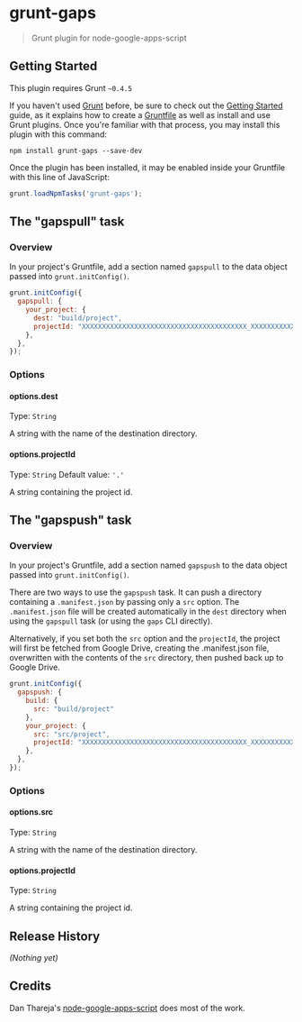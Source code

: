 # grunt-gaps

> Grunt plugin for node-google-apps-script

## Getting Started
This plugin requires Grunt `~0.4.5`

If you haven't used [Grunt](http://gruntjs.com/) before, be sure to check out the [Getting Started](http://gruntjs.com/getting-started) guide, as it explains how to create a [Gruntfile](http://gruntjs.com/sample-gruntfile) as well as install and use Grunt plugins. Once you're familiar with that process, you may install this plugin with this command:

```shell
npm install grunt-gaps --save-dev
```

Once the plugin has been installed, it may be enabled inside your Gruntfile with this line of JavaScript:

```js
grunt.loadNpmTasks('grunt-gaps');
```

## The "gapspull" task

### Overview
In your project's Gruntfile, add a section named `gapspull` to the data object passed into `grunt.initConfig()`.

```js
grunt.initConfig({
  gapspull: {
    your_project: {
      dest: "build/project",
      projectId: "XXXXXXXXXXXXXXXXXXXXXXXXXXXXXXXXXXXXXXXXX_XXXXXXXXXXX-XXX"
    },
  },
});
```

### Options

#### options.dest
Type: `String`

A string with the name of the destination directory.

#### options.projectId
Type: `String`
Default value: `'.'`

A string containing the project id.


## The "gapspush" task

### Overview
In your project's Gruntfile, add a section named `gapspush` to the data object passed into `grunt.initConfig()`.

There are two ways to use the `gapspush` task.  It can push a directory
containing a `.manifest.json` by passing only a `src` option.  The
`.manifest.json` file will be created automatically in the `dest` directory
when using the `gapspull` task (or using the `gaps` CLI directly).

Alternatively, if you set both the `src` option and the `projectId`, the
project will first be fetched from Google Drive, creating the .manifest.json
file, overwritten with the contents of the `src` directory, then pushed back up
to Google Drive.

```js
grunt.initConfig({
  gapspush: {
    build: {
      src: "build/project"
    },
    your_project: {
      src: "src/project",
      projectId: "XXXXXXXXXXXXXXXXXXXXXXXXXXXXXXXXXXXXXXXXX_XXXXXXXXXXX-XXX"
    },
  },
});
```

### Options

#### options.src
Type: `String`

A string with the name of the destination directory.

#### options.projectId
Type: `String`

A string containing the project id.

## Release History
_(Nothing yet)_

## Credits

Dan Thareja's
[node-google-apps-script](https://github.com/danthareja/node-google-apps-script)
does most of the work.
